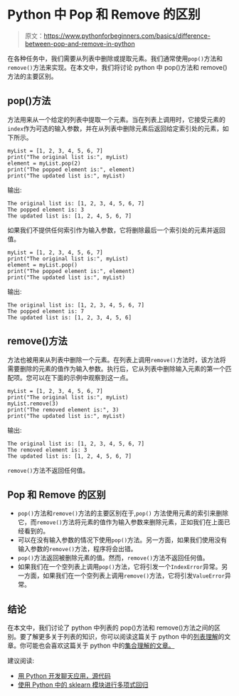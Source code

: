 # Python 中 Pop 和 Remove 的区别

> 原文：<https://www.pythonforbeginners.com/basics/difference-between-pop-and-remove-in-python>

在各种任务中，我们需要从列表中删除或提取元素。我们通常使用`pop()`方法和`remove()`方法来实现。在本文中，我们将讨论 python 中 pop()方法和 remove()方法的主要区别。

## pop()方法

方法用来从一个给定的列表中提取一个元素。当在列表上调用时，它接受元素的`index`作为可选的输入参数，并在从列表中删除元素后返回给定索引处的元素，如下所示。

```
myList = [1, 2, 3, 4, 5, 6, 7]
print("The original list is:", myList)
element = myList.pop(2)
print("The popped element is:", element)
print("The updated list is:", myList)
```

输出:

```
The original list is: [1, 2, 3, 4, 5, 6, 7]
The popped element is: 3
The updated list is: [1, 2, 4, 5, 6, 7]
```

如果我们不提供任何索引作为输入参数，它将删除最后一个索引处的元素并返回值。

```
myList = [1, 2, 3, 4, 5, 6, 7]
print("The original list is:", myList)
element = myList.pop()
print("The popped element is:", element)
print("The updated list is:", myList)
```

输出:

```
The original list is: [1, 2, 3, 4, 5, 6, 7]
The popped element is: 7
The updated list is: [1, 2, 3, 4, 5, 6]
```

## remove()方法

方法也被用来从列表中删除一个元素。在列表上调用`remove()`方法时，该方法将需要删除的元素的值作为输入参数。执行后，它从列表中删除输入元素的第一个匹配项。您可以在下面的示例中观察到这一点。

```
myList = [1, 2, 3, 4, 5, 6, 7]
print("The original list is:", myList)
myList.remove(3)
print("The removed element is:", 3)
print("The updated list is:", myList)
```

输出:

```
The original list is: [1, 2, 3, 4, 5, 6, 7]
The removed element is: 3
The updated list is: [1, 2, 4, 5, 6, 7]
```

`remove()`方法不返回任何值。

## Pop 和 Remove 的区别

*   `pop()`方法和`remove()`方法的主要区别在于,`pop()` 方法使用元素的索引来删除它，而`remove()`方法将元素的值作为输入参数来删除元素，正如我们在上面已经看到的。
*   可以在没有输入参数的情况下使用`pop()`方法。另一方面，如果我们使用没有输入参数的`remove()`方法，程序将会出错。
*   `pop()`方法返回被删除元素的值。然而，`remove()`方法不返回任何值。
*   如果我们在一个空列表上调用`pop()`方法，它将引发一个`IndexError`异常。另一方面，如果我们在一个空列表上调用`remove()`方法，它将引发`ValueError`异常。

## 结论

在本文中，我们讨论了 python 中列表的 pop()方法和 remove()方法之间的区别。要了解更多关于列表的知识，你可以阅读这篇关于 python 中的[列表理解](https://www.pythonforbeginners.com/basics/list-comprehensions-in-python)的文章。你可能也会喜欢这篇关于 python 中的[集合理解的文章。](https://www.pythonforbeginners.com/basics/set-comprehension-in-python)

建议阅读:

*   [用 Python 开发聊天应用，源代码](https://codinginfinite.com/python-chat-application-tutorial-source-code/)
*   [使用 Python 中的 sklearn 模块进行多项式回归](https://codinginfinite.com/polynomial-regression-using-sklearn-module-in-python/)
